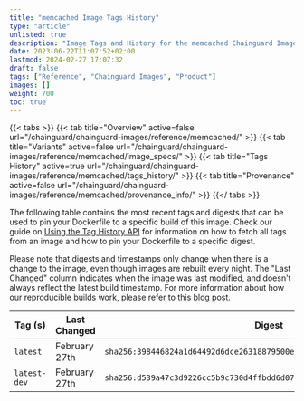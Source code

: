 ```yaml
---
title: "memcached Image Tags History"
type: "article"
unlisted: true
description: "Image Tags and History for the memcached Chainguard Image"
date: 2023-06-22T11:07:52+02:00
lastmod: 2024-02-27 17:07:32
draft: false
tags: ["Reference", "Chainguard Images", "Product"]
images: []
weight: 700
toc: true
---
```


{{< tabs >}}
{{< tab title="Overview" active=false url="/chainguard/chainguard-images/reference/memcached/" >}}
{{< tab title="Variants" active=false url="/chainguard/chainguard-images/reference/memcached/image_specs/" >}}
{{< tab title="Tags History" active=true url="/chainguard/chainguard-images/reference/memcached/tags_history/" >}}
{{< tab title="Provenance" active=false url="/chainguard/chainguard-images/reference/memcached/provenance_info/" >}}
{{</ tabs >}}

The following table contains the most recent tags and digests that can be used to pin your Dockerfile to a specific build of this image. Check our guide on [Using the Tag History API](/chainguard/chainguard-images/using-the-tag-history-api/) for information on how to fetch all tags from an image and how to pin your Dockerfile to a specific digest.

Please note that digests and timestamps only change when there is a change to the image, even though images are rebuilt every night. The "Last Changed" column indicates when the image was last modified, and doesn't always reflect the latest build timestamp. For more information about how our reproducible builds work, please refer to [this blog post](https://www.chainguard.dev/unchained/reproducing-chainguards-reproducible-image-builds).

| Tag (s)       | Last Changed  | Digest                                                                    |
|---------------|---------------|---------------------------------------------------------------------------|
|  `latest`     | February 27th | `sha256:398446824a1d64492d6dce26318879500e08d29b4592d28a887e0d85852e4938` |
|  `latest-dev` | February 27th | `sha256:d539a47c3d9226cc5b9c730d4ffbdd6d07e1e99fd61dfdf3abc767522f5404e7` |


